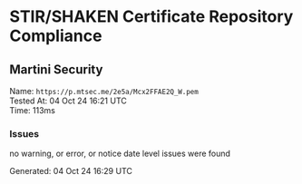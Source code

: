 # STIR/SHAKEN Certificate Repository Compliance

## Martini Security

Name: `https://p.mtsec.me/2e5a/Mcx2FFAE2Q_W.pem`\
Tested At: 04 Oct 24 16:21 UTC\
Time: 113ms

### Issues

no warning, or error, or notice date level issues were found

Generated: 04 Oct 24 16:29 UTC